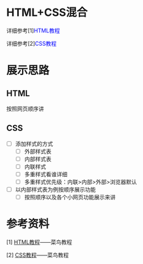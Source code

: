 # HTML+CSS混合

详细参考[1]<font color='blue'>HTML教程</font>

详细参考[2]<font color='blue'>CSS教程</font>

# 展示思路

## HTML

按照网页顺序讲

## CSS

- [ ] 添加样式的方式
  - [ ] 外部样式表
  - [ ] 内部样式表
  - [ ] 内联样式
  - [ ] 多重样式看谁详细
  - [ ] 多重样式优先级：内联>内部>外部>浏览器默认
- [ ] 以内部样式表为例按顺序展示功能
  - [ ] 按照顺序以及各个小网页功能展示来讲

# 参考资料

[1] [HTML教程](https://www.runoob.com/html/html-tutorial.html)——菜鸟教程

[2] [CSS教程](https://www.runoob.com/css/css-tutorial.html)——菜鸟教程

